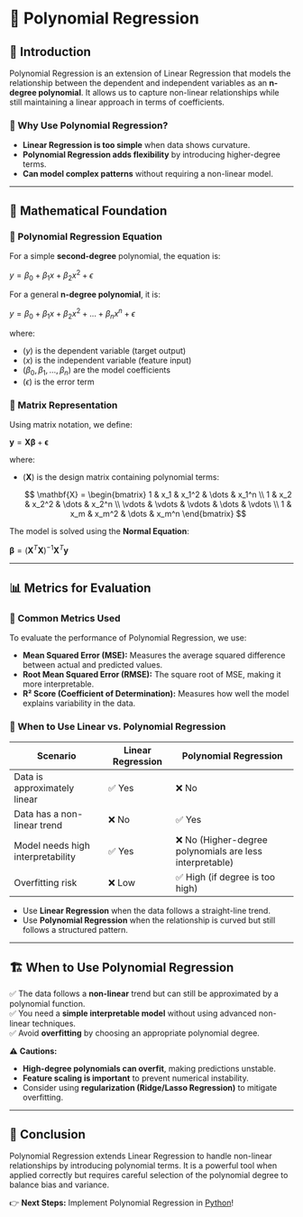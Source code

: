 # 📘 Polynomial Regression

## 📌 Introduction
Polynomial Regression is an extension of Linear Regression that models the relationship between the dependent and independent variables as an **n-degree polynomial**. It allows us to capture non-linear relationships while still maintaining a linear approach in terms of coefficients.

### 🔹 Why Use Polynomial Regression?
- **Linear Regression is too simple** when data shows curvature.
- **Polynomial Regression adds flexibility** by introducing higher-degree terms.
- **Can model complex patterns** without requiring a non-linear model.

---

## 📐 Mathematical Foundation
### 🔹 Polynomial Regression Equation
For a simple **second-degree** polynomial, the equation is:

$y = \beta_0 + \beta_1 x + \beta_2 x^2 + \epsilon$

For a general **n-degree polynomial**, it is:

$y = \beta_0 + \beta_1 x + \beta_2 x^2 + \dots + \beta_n x^n + \epsilon$

where:
- $( y )$ is the dependent variable (target output)
- $( x )$ is the independent variable (feature input)
- $( \beta_0, \beta_1, ..., \beta_n )$ are the model coefficients
- $( \epsilon )$ is the error term

### 🔹 Matrix Representation
Using matrix notation, we define:

 $\mathbf{y} = \mathbf{X} \boldsymbol{\beta} + \boldsymbol{\epsilon}$

where:
- $( \mathbf{X} )$ is the design matrix containing polynomial terms:

    $$
    \mathbf{X} =
    \begin{bmatrix} 
    1 & x_1 & x_1^2 & \dots & x_1^n \\
    1 & x_2 & x_2^2 & \dots & x_2^n \\
    \vdots & \vdots & \vdots & \dots & \vdots \\
    1 & x_m & x_m^2 & \dots & x_m^n
    \end{bmatrix}
    $$



The model is solved using the **Normal Equation**:

 $\boldsymbol{\beta} = (\mathbf{X}^T \mathbf{X})^{-1} \mathbf{X}^T \mathbf{y}$


---

## 📊 Metrics for Evaluation
### 🔹 Common Metrics Used
To evaluate the performance of Polynomial Regression, we use:
- **Mean Squared Error (MSE):** Measures the average squared difference between actual and predicted values.
- **Root Mean Squared Error (RMSE):** The square root of MSE, making it more interpretable.
- **R² Score (Coefficient of Determination):** Measures how well the model explains variability in the data.

### 🔹 When to Use Linear vs. Polynomial Regression
| Scenario | Linear Regression | Polynomial Regression |
|----------|-----------------|---------------------|
| Data is approximately linear | ✅ Yes | ❌ No |
| Data has a non-linear trend | ❌ No | ✅ Yes |
| Model needs high interpretability | ✅ Yes | ❌ No (Higher-degree polynomials are less interpretable) |
| Overfitting risk | ❌ Low | ✅ High (if degree is too high) |

- Use **Linear Regression** when the data follows a straight-line trend.
- Use **Polynomial Regression** when the relationship is curved but still follows a structured pattern.

---

## 🏗️ When to Use Polynomial Regression
✅ The data follows a **non-linear** trend but can still be approximated by a polynomial function.  
✅ You need a **simple interpretable model** without using advanced non-linear techniques.  
✅ Avoid **overfitting** by choosing an appropriate polynomial degree.  

⚠️ **Cautions:**
- **High-degree polynomials can overfit**, making predictions unstable.
- **Feature scaling is important** to prevent numerical instability.
- Consider using **regularization (Ridge/Lasso Regression)** to mitigate overfitting.


---

## 📌 Conclusion
Polynomial Regression extends Linear Regression to handle non-linear relationships by introducing polynomial terms. It is a powerful tool when applied correctly but requires careful selection of the polynomial degree to balance bias and variance.

👉 **Next Steps:** Implement Polynomial Regression in [Python](/notebooks/01_Aprendizaje_Supervisado/01_Regression/02_Polynomial_regression.ipynb)!








